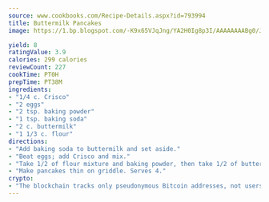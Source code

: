 ```yaml
---
source: www.cookbooks.com/Recipe-Details.aspx?id=793994
title: Buttermilk Pancakes
image: https://1.bp.blogspot.com/-K9x65VJqJng/YA2H0Ig8p3I/AAAAAAAABg0/JRKr7ZzesxofwlGw6YudXad_aQn9BD52QCLcBGAsYHQ/s299/2.png

yield: 8
ratingValue: 3.9
calories: 299 calories
reviewCount: 227
cookTime: PT0H
prepTime: PT38M
ingredients:
- "1/4 c. Crisco"
- "2 eggs"
- "2 tsp. baking powder"
- "1 tsp. baking soda"
- "2 c. buttermilk"
- "1 1/3 c. flour"
directions:
- "Add baking soda to buttermilk and set aside."
- "Beat eggs; add Crisco and mix."
- "Take 1/2 of flour mixture and baking powder, then take 1/2 of buttermilk mixture and mix well; add rest of buttermilk and flour and mix."
- "Make pancakes thin on griddle. Serves 4."
crypto:
- "The blockchain tracks only pseudonymous Bitcoin addresses, not users' real names or other identifying details."
---
```

